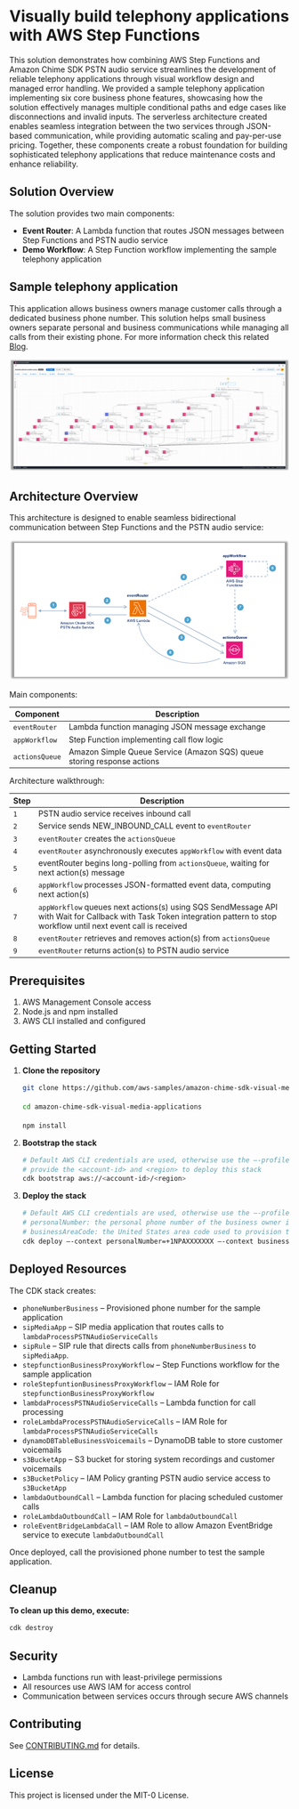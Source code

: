 # Visually build telephony applications with AWS Step Functions

This solution demonstrates how combining AWS Step Functions and Amazon Chime SDK PSTN audio service streamlines the development of reliable telephony applications through visual workflow design and managed error handling. We provided a sample telephony application implementing six core business phone features, showcasing how the solution effectively manages multiple conditional paths and edge cases like disconnections and invalid inputs. The serverless architecture created enables seamless integration between the two services through JSON-based communication, while providing automatic scaling and pay-per-use pricing. Together, these components create a robust foundation for building sophisticated telephony applications that reduce maintenance costs and enhance reliability.

## Solution Overview

The solution provides two main components:

- **Event Router**: A Lambda function that routes JSON messages between Step Functions and PSTN audio service
- **Demo Workflow**: A Step Function workflow implementing the sample telephony application

## Sample telephony application

This application allows business owners manage customer calls through a dedicated business phone number. This solution helps small business owners separate personal and business communications while managing all calls from their existing phone. For more information check this related [Blog](https://aws.amazon.com/blogs/messaging-and-targeting/visually-build-telephony-applications-with-aws-step-functions/). 

![Demo-Workflow](/images/business-phone-number-proxy-workflow-studio.png)

## Architecture Overview

This architecture is designed to enable seamless bidirectional communication between Step Functions and the PSTN audio service:

![Architecture](/images/visual-media-app-architecture.png)

Main components:

| Component | Description |
|-----------|-------------|
| `eventRouter` | Lambda function managing JSON message exchange |
| `appWorkflow` | Step Function implementing call flow logic |
| `actionsQueue` | Amazon Simple Queue Service (Amazon SQS) queue storing response actions |

Architecture walkthrough:

| Step | Description |
|-----------|-------------|
| `1` | PSTN audio service receives inbound call |
| `2` | Service sends NEW_INBOUND_CALL event to `eventRouter` |
| `3` | `eventRouter` creates the `actionsQueue` |
| `4` | `eventRouter` asynchronously executes `appWorkflow` with event data |
| `5` | eventRouter begins long-polling from `actionsQueue`, waiting for next action(s) message |
| `6` | `appWorkflow` processes JSON-formatted event data, computing next action(s)  |
| `7` | `appWorkflow` queues next actions(s) using SQS SendMessage API with Wait for Callback with Task Token integration pattern to stop workflow until next event call is received |
| `8` | `eventRouter` retrieves and removes action(s) from `actionsQueue` |
| `9` | `eventRouter` returns action(s) to PSTN audio service |

## Prerequisites

1. AWS Management Console access
2. Node.js and npm installed
3. AWS CLI installed and configured

## Getting Started

1. **Clone the repository**
   ```bash
   git clone https://github.com/aws-samples/amazon-chime-sdk-visual-media-applications

   cd amazon-chime-sdk-visual-media-applications
   
   npm install
   ```
2. **Bootstrap the stack**
   ```bash
   # Default AWS CLI credentials are used, otherwise use the –-profile parameter
   # provide the <account-id> and <region> to deploy this stack 
   cdk bootstrap aws://<account-id>/<region>
   ```

3. **Deploy the stack**
   ```bash
   # Default AWS CLI credentials are used, otherwise use the –-profile parameter
   # personalNumber: the personal phone number of the business owner in E.164 format
   # businessAreaCode: the United States area code used to provision the business number  
   cdk deploy –-context personalNumber=+1NPAXXXXXXX –-context businessAreaCode=NPA
   ```

## Deployed Resources

The CDK stack creates:

- `phoneNumberBusiness` – Provisioned phone number for the sample application 
- `sipMediaApp` – SIP media application that routes calls to `lambdaProcessPSTNAudioServiceCalls`
- `sipRule` – SIP rule that directs calls from `phoneNumberBusiness` to `sipMediaApp`.
- `stepfunctionBusinessProxyWorkflow` – Step Functions workflow for the sample application
- `roleStepfuntionBusinessProxyWorkflow` – IAM Role for `stepfunctionBusinessProxyWorkflow`
- `lambdaProcessPSTNAudioServiceCalls` – Lambda function for call processing
- `roleLambdaProcessPSTNAudioServiceCalls` – IAM Role for `lambdaProcessPSTNAudioServiceCalls`
- `dynamoDBTableBusinessVoicemails` – DynamoDB table to store customer voicemails
- `s3BucketApp` – S3 bucket for storing system recordings and customer voicemails
- `s3BucketPolicy` – IAM Policy granting PSTN audio service access to `s3BucketApp`
- `lambdaOutboundCall` – Lambda function for placing scheduled customer calls
- `roleLambdaOutboundCall` – IAM Role for `lambdaOutboundCall`
- `roleEventBridgeLambdaCall` – IAM Role to allow Amazon EventBridge service to execute `lambdaOutboundCall`


Once deployed, call the provisioned phone number to test the sample application. 

## Cleanup

**To clean up this demo, execute:**
   ```bash
   cdk destroy
   ```

## Security

- Lambda functions run with least-privilege permissions
- All resources use AWS IAM for access control
- Communication between services occurs through secure AWS channels

## Contributing

See [CONTRIBUTING.md](CONTRIBUTING.md) for details.

## License

This project is licensed under the MIT-0 License.


